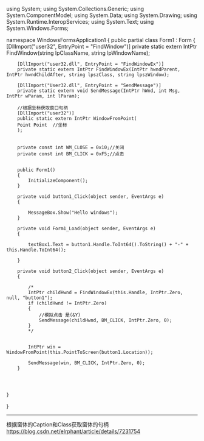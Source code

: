 using System;
using System.Collections.Generic;
using System.ComponentModel;
using System.Data;
using System.Drawing;
using System.Runtime.InteropServices;
using System.Text;
using System.Windows.Forms;

namespace WindowsFormsApplication1
{
    public partial class Form1 : Form
    {
        [DllImport("user32", EntryPoint = "FindWindow")]
        private static extern IntPtr FindWindow(string lpClassName, string lpWindowName);

        [DllImport("user32.dll", EntryPoint = "FindWindowEx")]
        private static extern IntPtr FindWindowEx(IntPtr hwndParent, IntPtr hwndChildAfter, string lpszClass, string lpszWindow);

        [DllImport("User32.dll", EntryPoint = "SendMessage")]
        private static extern void SendMessage(IntPtr hWnd, int Msg, IntPtr wParam, int lParam);

        //根据坐标获取窗口句柄
        [DllImport("user32")]
        public static extern IntPtr WindowFromPoint(
        Point Point  //坐标
        );


        private const int WM_CLOSE = 0x10;//关闭
        private const int BM_CLICK = 0xF5;//点击


        public Form1()
        {
            InitializeComponent();
        }

        private void button1_Click(object sender, EventArgs e)
        {

            MessageBox.Show("Hello windows");
        }

        private void Form1_Load(object sender, EventArgs e)
        {

            textBox1.Text = button1.Handle.ToInt64().ToString() + "-" + this.Handle.ToInt64();

        }

        private void button2_Click(object sender, EventArgs e)
        {
            
            /*
            IntPtr childHwnd = FindWindowEx(this.Handle, IntPtr.Zero, null, "button1");
            if (childHwnd != IntPtr.Zero)
            {
                //模拟点击 是(&Y)
                SendMessage(childHwnd, BM_CLICK, IntPtr.Zero, 0);
            }
            */


            IntPtr win = WindowFromPoint(this.PointToScreen(button1.Location));
            
            SendMessage(win, BM_CLICK, IntPtr.Zero, 0);
        }

        


    }
}

---------------------
根据窗体的Caption和Class获取窗体的句柄  
https://blog.csdn.net/elrphant/article/details/7231754

